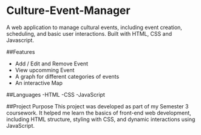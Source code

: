 # Culture-Event-Manager
A web application to manage cultural events, including event creation, scheduling, and basic user interactions.
Built with HTML, CSS and Javascript.

##Features
- Add / Edit and Remove Event
- View upcomming Event
- A graph for different categories of events
- An interactive Map

##Languages 
-HTML
-CSS
-JavaScript

##Project Purpose
This project was developed as part of my Semester 3 coursework. It helped me learn the basics of front-end web development, including HTML structure, styling with CSS, and dynamic interactions using JavaScript.
